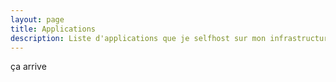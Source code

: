```yaml
---
layout: page
title: Applications
description: Liste d'applications que je selfhost sur mon infrastructure
---
```


ça arrive